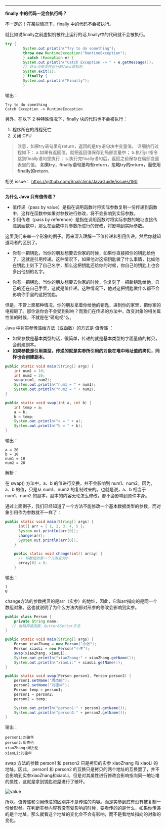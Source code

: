 * * *
**finally 中的代码一定会执行吗？**

不一定的！在某些情况下，finally 中的代码不会被执行。

就比如说finally之前虚拟机被终止运行的话,finally中的代码就不会被执行。
```java
try {
        System.out.println("Try to do something");
        throw new RuntimeException("RuntimeException");
        } catch (Exception e) {
        System.out.println("Catch Exception -> " + e.getMessage());
        // 终止当前正在运行的Java虚拟机
        System.exit(1);
        } finally {
        System.out.println("Finally");
        }
```
输出：
```
Try to do something
Catch Exception -> RuntimeException
```
另外，在以下 2 种特殊情况下，finally 块的代码也不会被执行：
1. 程序所在的线程死亡
2. 关闭 CPU

> 注意，如果try语句里有return，返回的是try语句块中变量值。
详细执行过程如下：
a.如果有返回值，就把返回值保存到局部变量中；
b.执行jsr指令跳到finally语句里执行；
c.执行完finally语句后，返回之前保存在局部变量表里的值。
**如果try，finally语句里均有return，忽略try的return，而使用finally的return.**

相关 issue：
https://github.com/Snailclimb/JavaGuide/issues/190
* * *

**为什么 Java 只有值传递？**

* 值传递（pass by value）是指在调用函数时将实际参数复制一份传递到函数中，这样在函数中如果对参数进行修改，将不会影响到实际参数。
* 引用传递（pass by reference）是指在调用函数时将实际参数的地址直接传递到函数中，那么在函数中对参数所进行的修改，将影响到实际参数。

这里我们来举一个形象的例子。再来深入理解一下值传递和引用传递，然后你就知道两者的区别了。

* 你有一把钥匙，当你的朋友想要去你家的时候，如果你直接把你的钥匙给他了，这就是引用传递。这种情况下，如果他对这把钥匙做了什么事情，比如他在钥匙上刻下了自己名字，那么这把钥匙还给你的时候，你自己的钥匙上也会多出他刻的名字。

* 你有一把钥匙，当你的朋友想要去你家的时候，你复刻了一把新钥匙给他，自己的还在自己手里，这就是值传递。这种情况下，他对这把钥匙做什么都不会影响你手里的这把钥匙。

但是，不管上面那种情况，你的朋友拿着你给他的钥匙，进到你的家里，把你家的电视砸了。那你说你会不会受到影响？而我们在传递的方法中，改变对象的相关属性值的时候，不就是在“砸电视”么。

Java 中将实参传递给方法（或函数）的方式是 值传递 ：
* 如果参数是基本类型的话，很简单，传递的就是基本类型的字面量值的拷贝，会创建副本。
* **如果参数是引用类型，传递的就是实参所引用的对象在堆中地址值的拷贝，同样也会创建副本。**

```java
public static void main(String[] args) {
    int num1 = 10;
    int num2 = 20;
    swap(num1, num2);
    System.out.println("num1 = " + num1);
    System.out.println("num2 = " + num2);
}

public static void swap(int a, int b) {
    int temp = a;
    a = b;
    b = temp;
    System.out.println("a = " + a);
    System.out.println("b = " + b);
}
```
输出：
```
a = 20
b = 10
num1 = 10
num2 = 20
```
解析：

在 swap() 方法中，a、b 的值进行交换，并不会影响到 num1、num2。因为，a、b 的值，只是从 num1、num2 的复制过来的。也就是说，a、b 相当于 num1、num2 的副本，副本的内容无论怎么修改，都不会影响到原件本身。

通过上面例子，我们已经知道了一个方法不能修改一个基本数据类型的参数，而对象引用作为参数就不一样了：
```java
public static void main(String[] args) {
      int[] arr = { 1, 2, 3, 4, 5 };
      System.out.println(arr[0]);
      change(arr);
      System.out.println(arr[0]);
	}

	public static void change(int[] array) {
      // 将数组的第一个元素变为0
      array[0] = 0;
	}
```
输出：
```
1
0
```
change方法的参数拷贝的是arr（实参）的地址，因此，它和arr指向的是同一个数组对象。这也就说明了为什么方法内部对形参的修改会影响到实参。

```java
public class Person {
    private String name;
   // 省略构造函数、Getter&Setter方法
}

public static void main(String[] args) {
    Person xiaoZhang = new Person("小张");
    Person xiaoLi = new Person("小李");
    swap(xiaoZhang, xiaoLi);
    System.out.println("xiaoZhang:" + xiaoZhang.getName());
    System.out.println("xiaoLi:" + xiaoLi.getName());
}

public static void swap(Person person1, Person person2) {
    person1.setName("周杰伦");
    person2.setName("刘德华");
    Person temp = person1;
    person1 = person2;
    person2 = temp;

    System.out.println("person1:" + person1.getName());
    System.out.println("person2:" + person2.getName());
}
```
输出：
```
person1:刘德华
person2:周杰伦
xiaoZhang:周杰伦
xiaoLi:刘德华
```
swap 方法的参数 person1 和 person2 只是拷贝的实参 xiaoZhang 和 xiaoLi 的地址。因此， person1 和 person2 的互换只是拷贝的两个地址的互换罢了，并不会影响到实参xiaoZhang和xiaoLi，但是对其属性进行修改会影响指向同一地址堆的属性，这就是拿到钥匙进屋进行了破坏。

![value](https://gitee.com/zhouguangping/image/raw/master/markdown/java-value-passing.png)

所以，值传递和引用传递的区别并不是传递的内容。而是实参到底有没有被复制一份给形参。在判断实参内容有没有受影响的时候，要看传的的是什么，如果你传递的是个地址，那么就看这个地址的变化会不会有影响，而不是看地址指向的对象的变化。